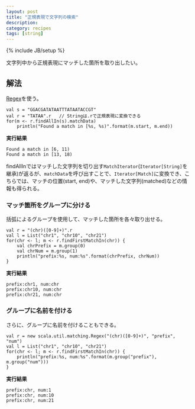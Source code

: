 ```yaml
---
layout: post
title: "正規表現で文字列の検索"
description: 
category: recipes
tags: [string]
---
```

{% include JB/setup %}


文字列中から正規表現にマッチした箇所を取り出したい。

## 解法

[Regex](http://www.scala-lang.org/api/current/index.html#scala.util.matching.Regex)を使う。

	val s = "GGACGATATAATTTATAATACCGT"
	val r = "TATAA".r   // Stringは.rで正規表現に変換できる
	for(m <- r.findAllIn(s).matchData) 
		println("Found a match in [%s, %s)".format(m.start, m.end))

**実行結果**

	Found a match in [6, 11)
	Found a match in [13, 18)

findAllInではマッチした文字列を切り出す`MatchIterator`(`Iterator[String]`を継承)が返るが、`matchData`を呼び出すことで、`Iterator[Match]`に変換でき、こちらでは、マッチの位置(start, end)や、マッチした文字列(matched)などの情報も得られる。


### マッチ箇所をグループに分ける

括弧によるグループを使用して、マッチした箇所を各々取り出せる。

	val r = "(chr)([0-9]+)".r
	val l = List("chr1", "chr10", "chr21")
	for(chr <- l; m <- r.findFirstMatchIn(chr)) {
	    val chrPrefix = m.group(0)
		val chrNum = m.group(1)
		println("prefix:%s, num:%s".format(chrPrefix, chrNum))
	}

**実行結果**

    prefix:chr1, num:chr
    prefix:chr10, num:chr
    prefix:chr21, num:chr


### グループに名前を付ける

さらに、グループに名前を付けることもできる。
	
	val r = new scala.util.matching.Regex("(chr)([0-9]+)", "prefix", "num")
	val l = List("chr1", "chr10", "chr21")
	for(chr <- l; m <- r.findFirstMatchIn(chr)) {
		println("prefix:%s, num:%s".format(m.group("prefix"), m.group("num")))
	}

**実行結果**
	
    prefix:chr, num:1
    prefix:chr, num:10
    prefix:chr, num:21



